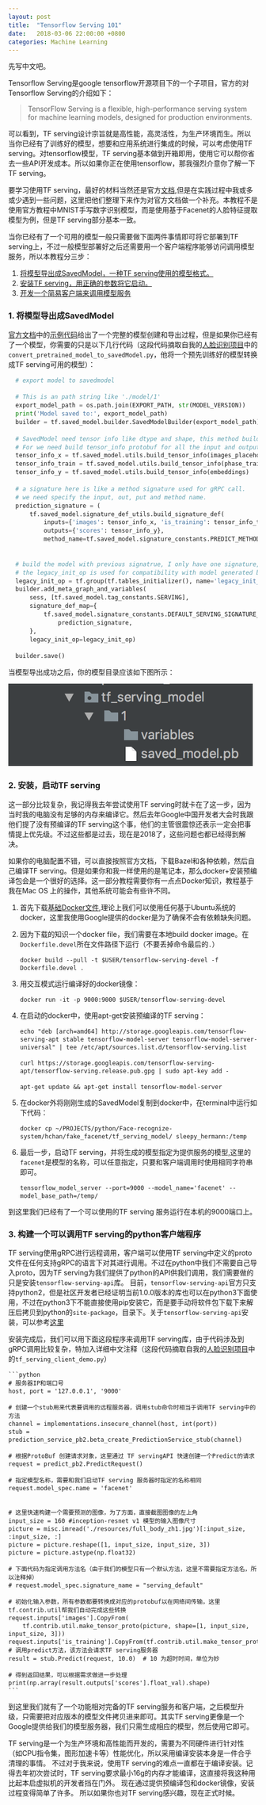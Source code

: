 ```yaml
---
layout: post
title:  "Tensorflow Serving 101"
date:   2018-03-06 22:00:00 +0800
categories: Machine Learning
---
```

先写中文吧。

Tensorflow Serving是google tensorflow开源项目下的一个子项目，官方的对Tensorflow Serving的介绍如下：

> TensorFlow Serving is a flexible, high-performance serving system for machine learning models, designed for production environments. 

可以看到，TF serving设计宗旨就是高性能，高灵活性，为生产环境而生。所以当你已经有了训练好的模型，想要和应用系统进行集成的时候，可以考虑使用TF serving。对tensorflow模型，TF serving基本做到开箱即用，使用它可以帮你省去一些API开发成本。所以如果你正在使用tensorflow，那我强烈介意你了解一下TF serving。

<!-- 使用TF Serving具体有什么优势？我尝试列出我心中的几点理解：

  - 简化模型部署，升级模型时不改变服务器结构和API，只需将模型拷贝到指定文件夹下即可。
  - 不但可以直接与Tensorflow模型集成，也可以和其他模型一起使用（将模型编译成servable）。
  - 可以同时提供多个模型版本API -->

要学习使用TF serving，最好的材料当然还是官方[文档][official-doc],但是在实践过程中我或多或少遇到一些问题，这里把他们整理下来作为对官方文档做一个补充。本教程不是使用官方教程中MNIST手写数字识别模型，而是使用基于Facenet的人脸特征提取模型为例，但是TF serving部分基本一致。

当你已经有了一个可用的模型一般只需要做下面两件事情即可将它部署到TF serving上，不过一般模型部署好之后还需要用一个客户端程序能够访问调用模型服务，所以本教程分三步：

  1. [将模型导出成SavedModel，一种TF serving使用的模型格式。](#step-1)
  2. [安装TF serving，用正确的参数将它启动。](#step-2)
  3. [开发一个简易客户端来调用模型服务](#step-3)

### <a name="step-1"></a>1. 将模型导出成SavedModel
[官方文档][official-doc]中的[示例代码][mnist_saved_model]给出了一个完整的模型创建和导出过程，但是如果你已经有了一个模型，你需要的只是以下几行代码（这段代码摘取自我的[人脸识别项目][my-face-recognize]中的`convert_pretrained_model_to_savedModel.py`，他将一个预先训练好的模型转换成TF serving可用的模型）：

```python
  # export model to savedmodel

  # This is an path string like './model/1'
  export_model_path = os.path.join(EXPORT_PATH, str(MODEL_VERSION))  
  print('Model saved to:', export_model_path)
  builder = tf.saved_model.builder.SavedModelBuilder(export_model_path)

  # SavedModel need tensor info like dtype and shape, this method build tensor_info protobuf for us.
  # For we need build tensor_info protobuf for all the input and output tensor.
  tensor_info_x = tf.saved_model.utils.build_tensor_info(images_placeholder)
  tensor_info_train = tf.saved_model.utils.build_tensor_info(phase_train_placeholder)
  tensor_info_y = tf.saved_model.utils.build_tensor_info(embeddings)

  # a signature here is like a method signature used for gRPC call.
  # we need specify the input, out, put and method name.
  prediction_signature = (
      tf.saved_model.signature_def_utils.build_signature_def(
          inputs={'images': tensor_info_x, 'is_training': tensor_info_train},
          outputs={'scores': tensor_info_y},
          method_name=tf.saved_model.signature_constants.PREDICT_METHOD_NAME))
  

  # build the model with previous signatrue, I only have one signature, so I make it the default one.               
  # the legacy_init_op is used for compatibility with model generated by tf<1.2
  legacy_init_op = tf.group(tf.tables_initializer(), name='legacy_init_op')
  builder.add_meta_graph_and_variables(
      sess, [tf.saved_model.tag_constants.SERVING],
      signature_def_map={
          tf.saved_model.signature_constants.DEFAULT_SERVING_SIGNATURE_DEF_KEY:
              prediction_signature,
      },
      legacy_init_op=legacy_init_op)

  builder.save()
```

当模型导出成功之后，你的模型目录应该如下图所示：

![导出模型目录](/images/saved_model.png?style=center "导出模型目录结构")


### <a name="step-2"></a>2. 安装，启动TF serving

这一部分比较复杂，我记得我去年尝试使用TF serving时就卡在了这一步，因为当时我的电脑没有足够的内存来编译它。然后去年Google中国开发者大会时我跟他们提了没有预编译的TF serving这个事，他们的主管很震惊还表示一定会把事情提上优先级。不过这些都是过去，现在是2018了，这些问题也都已经得到解决。

如果你的电脑配置不错，可以直接按照官方文档，下载Bazel和各种依赖，然后自己编译TF serving。但是如果你和我一样使用的是笔记本，那么docker+安装预编译包会是一个很好的选择。这一部分教程需要你有一点点Docker知识，教程基于我在Mac OS 上的操作，其他系统可能会有些许不同。

  1. 首先下载[基础Docker文件][basic-docker-file],理论上我们可以使用任何基于Ubuntu系统的docker，这里我使用Google提供的docker是为了确保不会有依赖缺失问题。
  2. 因为下载的知识一个docker file，我们需要在本地build docker image。在`Dockerfile.devel`所在文件路径下运行（不要丢掉命令最后的`.`）
      
      ```
      docker build --pull -t $USER/tensorflow-serving-devel -f Dockerfile.devel .
      ```

  3. 用交互模式运行编译好的docker镜像：

      ```
      docker run -it -p 9000:9000 $USER/tensorflow-serving-devel
      ```

  4. 在启动的docker中，使用apt-get安装预编译的TF serving：

      ```
      echo "deb [arch=amd64] http://storage.googleapis.com/tensorflow-serving-apt stable tensorflow-model-server tensorflow-model-server-universal" | tee /etc/apt/sources.list.d/tensorflow-serving.list
      
      curl https://storage.googleapis.com/tensorflow-serving-apt/tensorflow-serving.release.pub.gpg | sudo apt-key add -
      
      apt-get update && apt-get install tensorflow-model-server
      ```

  5. 在docker外将刚刚生成的SavedModel复制到docker中，在terminal中运行如下代码：

      ```
      docker cp ~/PROJECTS/python/Face-recognize-system/hchan/fake_facenet/tf_serving_model/ sleepy_hermann:/temp

      ```
  
  6. 最后一步，启动TF serving，并将生成的模型指定为提供服务的模型,这里的`facenet`是模型的名称，可以任意指定，只要和客户端调用时使用相同字符串即可。

      ```
      tensorflow_model_server --port=9000 --model_name='facenet' --model_base_path=/temp/
      ```

  到这里我们已经有了一个可以使用的TF serving 服务运行在本机的9000端口上。


### <a name="step-3"></a>3. 构建一个可以调用TF serving的python客户端程序
  TF serving使用gRPC进行远程调用，客户端可以使用TF serving中定义的proto文件在任何支持gRPC的语言下对其进行调用。不过在python中我们不需要自己导入proto，因为TF serving为我们提供了python的API供我们调用，我们需要做的只是安装`tensorflow-serving-api`库。 目前，`tensorflow-serving-api`官方只支持python2，但是社区开发者已经证明当前1.0.0版本的库也可以在python3下面使用，不过在python3下不能直接使用pip安装它，而是要手动将软件包下载下来解压后拷贝到python的`site-package`，目录下。关于`tensorflow-serving-api`安装，可以参考[这里](https://github.com/tensorflow/serving/issues/700)

  安装完成后，我们可以用下面这段程序来调用TF serving库，由于代码涉及到gRPC调用比较复杂，特加入详细中文注释（这段代码摘取自我的[人脸识别项目][my-face-recognize]中的`tf_serving_client_demo.py`）

    ```python
    # 服务器IP和端口号
    host, port = '127.0.0.1', '9000'

    # 创建一个stub用来代表要调用的远程服务器，调用stub命令时相当于调用TF serving中的方法
    channel = implementations.insecure_channel(host, int(port))
    stub = prediction_service_pb2.beta_create_PredictionService_stub(channel)

    # 根据ProtoBuf 创建请求对象，这里通过 TF servingAPI 快速创建一个Predict的请求
    request = predict_pb2.PredictRequest()

    # 指定模型名称，需要和我们启动TF serving 服务器时指定的名称相同
    request.model_spec.name = 'facenet'


    # 这里快速构建一个需要预测的图像，为了方面，直接截图图像的左上角
    input_size = 160 #inception-resnet v1 模型的输入图像尺寸
    picture = misc.imread('./resources/full_body_zh1.jpg')[:input_size, :input_size, :]
    picture = picture.reshape([1, input_size, input_size, 3])
    picture = picture.astype(np.float32)

    # 下面代码为指定调用方法名（由于我们的模型只有一个默认方法，这里不需要指定方法名，所以注释掉）
    # request.model_spec.signature_name = "serving_default"  

    # 初始化输入参数，所有参数都要转换成对应的protobuf以在网络间传输，这里tf.contrib.util帮我们自动完成这些转换
    request.inputs['images'].CopyFrom(
        tf.contrib.util.make_tensor_proto(picture, shape=[1, input_size, input_size, 3]))
    request.inputs['is_training'].CopyFrom(tf.contrib.util.make_tensor_proto(False))
    # 调用predict方法，该方法会请求TF serving服务器
    result = stub.Predict(request, 10.0)  # 10 为超时时间，单位为妙

    # 得到返回结果，可以根据需求做进一步处理
    print(np.array(result.outputs['scores'].float_val).shape)
    ```
  
  到这里我们就有了一个功能相对完备的TF serving服务和客户端，之后模型升级，只需要把对应版本的模型文件拷贝进来即可。其实TF serving更像是一个Google提供给我们的模型服务器，我们只需生成相应的模型，然后使用它即可。 
  
  TF serving是一个为生产环境和高性能而开发的，需要为不同硬件进行针对性（如CPU指令集，图形加速卡等）性能优化，所以采用编译安装本身是一件合乎清理的事情。 不过对于我来说，使用TF serving的难点一直都在于编译安装。记得去年初次尝试时，TF serving要求最小16g的内存才能编译，这直接将我这种用比起本启虚拟机的开发者挡在门外。 现在通过提供预编译包和docker镜像，安装过程变得简单了许多。 所以如果你也对TF serving感兴趣，现在正式时候。




[official-doc]: https://www.tensorflow.org/serving/serving_basic
[mnist_saved_model]: https://github.com/tensorflow/serving/blob/master/tensorflow_serving/example/mnist_saved_model.py
[my-face-recognize]: https://github.com/tw-bj-ml-community/Face-recognize-system
[basic-docker-file]: https://github.com/tensorflow/serving/blob/master/tensorflow_serving/tools/docker/Dockerfile.devel